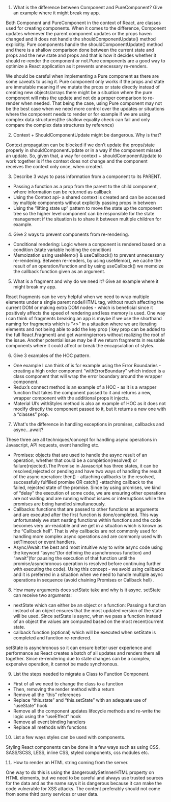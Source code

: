 1. What is the difference between Component and PureComponent? Give
an example where it might break my app.

Both Component and PureComponent in the context of React, are classes used for creating components. 
When it comes to the difference, Component  updates whenever the parent component updates or the props haven changed and it does not handle the shouldComponentUpdate() method explicitly.
Pure components handle the shouldComponentUpdate() method and there is a shallow comparison done between the current state and props and the new state and props and that is how it decides whether it should re-render the component or not.Pure components are a good way to optimize a React application as it prevents unnecessary re-renders. 

We should be careful when implementing a Pure component as there are some caveats to using it. Pure component only works if the props and state are immutable meaning if we mutate the props or state directly instead of creating new objects/arrays  there might be a situation where the pure component will miss the update and not do a proper comparison to re-render when needed. That being the case, using Pure component may not be the best case when we need more control over the updates or situations where the component needs to render or for example  if we are using complex data structures(the shallow equality check can fail and only compare the complex data structures by reference)

2. Context + ShouldComponentUpdate might be dangerous. Why is that?

Context propagation can be blocked if we don’t update the props/state properly in shouldComponentUpdate or in a way if the component missed an update. So, given that, a way for context + shouldComponentUpdate to work together is if the context does not change and the component receives the context only once, when created.


3. Describe 3 ways to pass information from a component to its PARENT.

- Passing a function as a prop from the parent to the child component, where information can be returned as callback
- Using the Context api- a shared context is created and can be accessed by multiple components without explicitly passing props in between
- Using the “lifting state up” pattern to move the state up the component tree so the higher level component can be responsible for the state management if the situation is to share it between multiple children for example.

4. Give 2 ways to prevent components from re-rendering.

- Conditional rendering: Logic where a component is rendered based on a condition (state variable holding the condition)
- Memoization using useMemo() & useCallback() to prevent unnecessary re-rendering. Between re-renders, by using useMemo(), we cache the result of an operation/function and by using useCallback() we memoize the callback function given as an argument.

5. What is a fragment and why do we need it? Give an example where it might
break my app.

React fragments can be very helpful when we need to wrap multiple elements under a single parent node/HTML tag, without much affecting the current DOM or making extra DOM nodes - which is beneficial since it positively affects the speed of rendering and less memory is used.
One way i can think of fragments breaking an app is maybe if we use the shorthand naming for fragments which is “<>” in a situation where we are iterating elements and not being able to add the key prop ( key prop can be added to the full React.Fragment) and get warning/errors without realizing the root of the issue. Another potential issue may be if we return fragments in reusable components where it could affect or break the encapsulation of styles.

6. Give 3 examples of the HOC pattern.
- One example I can think of is for example using the Error Boundaries - creating a high order component “withErrorBoundary” which indeed is a class component that will wrap the error boundary around the wrapper component. 
- Redux’s connect method is an example of a HOC - as it is a wrapper function that takes the component passed to it and returns a new, wrapper component with the additional props it injects.
- Material UI’s withStyles method is also an example of  HOC as it does not modify directly the component passed to it, but it returns a new one with a “classes” prop.

7. What's the difference in handling exceptions in promises, callbacks
and async...await?

These three are all techniques/concept for handling async operations in Javascript, API requests, event handling etc.

- Promises: objects that are used to handle the async result of an operation, whether that could be a completion(resolved) or failure(rejected).The Promise in Javascript has three states, it can be resolved,rejected or pending and have two ways of handling the result of the async operation: then() - attaching callbacks to the resolved, successfully fulfilled promise OR catch() -attaching callback to the failed, rejected state of the promise. Since by using promises, we kind of “delay” the execution of some code, we are ensuring other operations are not waiting and are running without issues or interruptions while the promises are being handled simultaneously. 
- Callbacks: functions that are passed to other functions as arguments and are executed after the first function is done/completed. This way unfortunately we start nesting functions within functions and the code becomes very un-readable and we get in a situation which is known as the “Callback hell”. That is why callbacks are not commonly used for handling more complex async operations and are commonly used with setTimeout or event handlers.
- Async/Await: the best and most intuitive way to write async code using the keyword “async”(for defining the asynchronous function) and “await”(for pausing the execution of that function until the promise/asynchronous operation is resolved before continuing further with executing the code). Using this concept - we avoid using callbacks and it is preferred in a situation when we need to handle multiple async operations in sequence (avoid chaining Promises or Callback hell) .

8. How many arguments does setState take and why is it async.
setState can receive two arguments:

- nextState which can either be an object or a function: Passing a function instead of an object ensures that the most updated version of the state will be used. Since setState is async, when we pass a function instead of an object the values are computed based on the most recent/current state. 
- callback function (optional) which will be executed when setState is completed and function re-rendered.

setState is asynchronous so it can ensure better user experience and performance as React creates a batch of all updates and renders them all together. Since re-rendering due to state changes can be a complex, expensive operation, it cannot be made synchronous. 


9. List the steps needed to migrate a Class to Function Component.

- First of all we need to change the class to a function 
- Then, removing the render method with a return
- Remove all the “this” references
- Replace “this.state” and “this.setState” with an adequate use of “useState” hook
- Remove all the component updates lifecycle methods and re-write the logic using the “useEffect” hook
- Remove all event binding handlers
- Replace all methods with functions

10. List a few ways styles can be used with components.

Styling React components can be done in a few ways such as using CSS, SASS/SCSS, LESS, inline CSS, styled components, css modules etc.

11. How to render an HTML string coming from the server.

One way to do this is using the dangerouslySetInnerHTML property on HTML elements, but we need to be careful and always use trusted sources for the data and as the name says it is dangerous because it can make the code vulnerable for XSS attacks. The content preferably should not come from some third party services or user data.